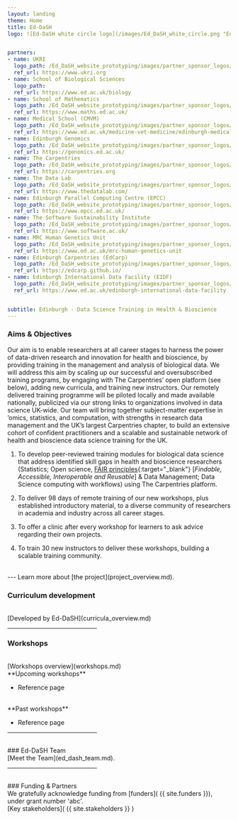 ```yaml
---
layout: landing
theme: Home
title: Ed-DaSH
logo: ![Ed-DaSH white circle logo](/images/Ed_DaSH_white_circle.png "Ed-DaSH white circle logo")


partners:
- name: UKRI
  logo_path: /Ed_DaSH_website_prototyping/images/partner_sponsor_logos/resized/1200px-UKRI-Logo_Horiz-RGB.jpg
  ref_url: https://www.ukri.org
- name: School of Biological Sciences
  logo_path:
  ref_url: https://www.ed.ac.uk/biology
- name: School of Mathematics
  logo_path: /Ed_DaSH_website_prototyping/images/partner_sponsor_logos/resized/uoe_mathematics_2_colour_small.jpg 
  ref_url: https://www.maths.ed.ac.uk/
- name: Medical School (CMVM)
  logo_path: /Ed_DaSH_website_prototyping/images/partner_sponsor_logos/resized/edinburghmedicalschool_2col_cmyk_0.jpg
  ref_url: https://www.ed.ac.uk/medicine-vet-medicine/edinburgh-medical-school
- name: Edinburgh Genomics
  logo_path: /Ed_DaSH_website_prototyping/images/partner_sponsor_logos/resized/edinburgh_genomics.jpg
  ref_url: https://genomics.ed.ac.uk/
- name: The Carpentries
  logo_path: /Ed_DaSH_website_prototyping/images/partner_sponsor_logos/resized/TheCarpentries.jpeg
  ref_url: https://carpentries.org
- name: The Data Lab
  logo_path: /Ed_DaSH_website_prototyping/images/partner_sponsor_logos/resized/TheDataLab-Black-Logo-transparent.jpeg
  ref_url: https://www.thedatalab.com/
- name: Edinburgh Parallel Computing Centre (EPCC)
  logo_path: /Ed_DaSH_website_prototyping/images/partner_sponsor_logos/resized/epcc_logo.jpeg
  ref_url: https://www.epcc.ed.ac.uk/
- name: The Software Sustainability Institute
  logo_path: /Ed_DaSH_website_prototyping/images/partner_sponsor_logos/resized/SSI_Big300dpi_transparent.jpg
  ref_url: https://www.software.ac.uk/
- name: MRC Human Genetics Unit
  logo_path: /Ed_DaSH_website_prototyping/images/partner_sponsor_logos/resized/MRC_HGU_Edinburgh_colour_web.jpg
  ref_url: https://www.ed.ac.uk/mrc-human-genetics-unit
- name: Edinburgh Carpentries (EdCarp)
  logo_path: /Ed_DaSH_website_prototyping/images/partner_sponsor_logos/resized/edcarp-logo.jpg
  ref_url: https://edcarp.github.io/
- name: Edinburgh International Data Facility (EIDF)
  logo_path: /Ed_DaSH_website_prototyping/images/partner_sponsor_logos/resized/eidf_cropped.jpeg 
  ref_url: https://www.ed.ac.uk/edinburgh-international-data-facility


subtitle: Edinburgh - Data Science Training in Health & Bioscience
---  
```



### Aims & Objectives

Our aim is to enable researchers at all career stages to harness the power of data-driven
research and innovation for health and bioscience, by providing training in the management and
analysis of biological data. We will address this aim by scaling up our successful and
oversubscribed training programs, by engaging with The Carpentries’ open platform (see below),
adding new curricula, and training new instructors. Our remotely delivered training programme will
be piloted locally and made available nationally, publicized via our strong links to organizations
involved in data science UK-wide. Our team will bring together subject-matter expertise in ’omics,
statistics, and computation, with strengths in research data management and the UK’s largest
Carpentries chapter, to build an extensive cohort of confident practitioners and a scalable and
sustainable network of health and bioscience data science training for the UK.  


1. To develop peer-reviewed training modules for biological data science that address identified skill
gaps in health and bioscience researchers (Statistics; Open science, [FAIR principles][fair]{:target="_blank"} [_Findable, Accessible, Interoperable and Reusable_] & Data Management; Data Science computing with workflows) using The Carpentries platform.

2. To deliver 98 days of remote training of our new workshops, plus established introductory material,
to a diverse community of researchers in academia and industry across all career stages.

3. To offer a clinic after every workshop for learners to ask advice regarding their own projects.

4. To train 30 new instructors to deliver these workshops, building a scalable training community.

<br>
---  
Learn more about [the project](project_overview.md).
<br>

### Curriculum development
<br>
[Developed by Ed-DaSH](curricula_overview.md)   
<br>
<hr style="width:40%">

### Workshops
<br>
[Workshops overview](workshops.md)
<br>
**Upcoming workshops**

* Reference page

<br>
**Past workshops**

* Reference page

<hr style="width:40%">
<br>
### Ed-DaSH Team
<br>
[Meet the Team](ed_dash_team.md).

<hr style="width:40%">
<br>
### Funding & Partners
<br>
We gratefully acknowledge funding from [funders]( {{ site.funders }}), under grant number 'abc'.  
<br>
[Key stakeholders](  {{ site.stakeholders }} )
<br>



[fair]: https://www.nature.com/articles/sdata201618
